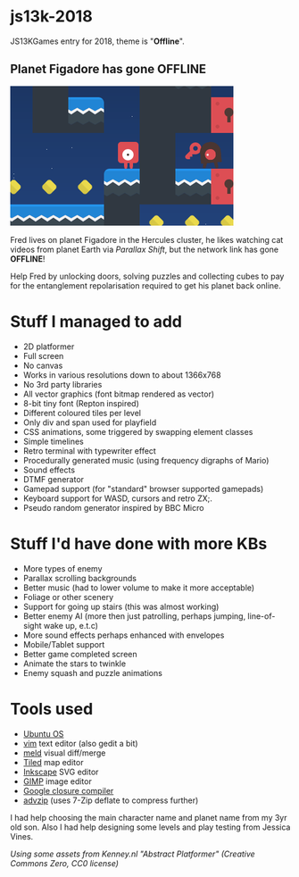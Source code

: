 # js13k-2018
JS13KGames entry for 2018, theme is "**Offline**".

## Planet Figadore has gone OFFLINE

![Planet Figadore has gone OFFLINE](big_screenshot.png?raw=true "Planet Figadore has gone OFFLINE")

Fred lives on planet Figadore in the Hercules cluster, he likes watching cat videos from planet Earth via _Parallax Shift_, but the network link has gone **OFFLINE**!

Help Fred by unlocking doors, solving puzzles and collecting cubes to pay for the entanglement repolarisation required to get his planet back online.

# Stuff I managed to add
* 2D platformer
* Full screen
* No canvas
* Works in various resolutions down to about 1366x768
* No 3rd party libraries
* All vector graphics (font bitmap rendered as vector)
* 8-bit tiny font (Repton inspired)
* Different coloured tiles per level
* Only div and span used for playfield
* CSS animations, some triggered by swapping element classes
* Simple timelines
* Retro terminal with typewriter effect
* Procedurally generated music (using frequency digraphs of Mario)
* Sound effects
* DTMF generator
* Gamepad support (for "standard" browser supported gamepads)
* Keyboard support for WASD, cursors and retro ZX;.
* Pseudo random generator inspired by BBC Micro

# Stuff I'd have done with more KBs
* More types of enemy
* Parallax scrolling backgrounds
* Better music (had to lower volume to make it more acceptable)
* Foliage or other scenery
* Support for going up stairs (this was almost working)
* Better enemy AI (more then just patrolling, perhaps jumping, line-of-sight wake up, e.t.c)
* More sound effects perhaps enhanced with envelopes
* Mobile/Tablet support
* Better game completed screen
* Animate the stars to twinkle
* Enemy squash and puzzle animations

# Tools used
* [Ubuntu OS](https://www.ubuntu.com/)
* [vim](https://github.com/vim) text editor (also gedit a bit)
* [meld](https://github.com/GNOME/meld) visual diff/merge
* [Tiled](https://github.com/bjorn/tiled) map editor
* [Inkscape](https://github.com/inkscape/inkscape) SVG editor
* [GIMP](https://github.com/GNOME/gimp) image editor
* [Google closure compiler](https://closure-compiler.appspot.com/home)
* [advzip](https://github.com/amadvance/advancecomp) (uses 7-Zip deflate to compress further)

I had help choosing the main character name and planet name from my 3yr old son.
Also I had help designing some levels and play testing from Jessica Vines.

_Using some assets from Kenney.nl "Abstract Platformer" (Creative Commons Zero, CC0 license)_

